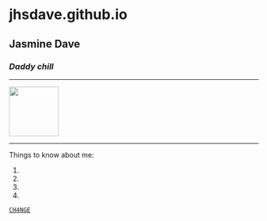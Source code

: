 # jhsdave.github.io
Jasmine Dave 
---
### *Daddy chill*
---
<img src="![image](https://user-images.githubusercontent.com/122240967/212249882-9c2791dc-f98c-4daf-92c9-e8cd2dcd1a90.png)
" width="100" height="100">


---
Things to know about me:

1. 
2. 
3.
4.

[`CH4NGE`](https://www.youtube.com/watch?v=LbO4pg_LHUI&list=RDLbO4pg_LHUI&start_radio=1)









